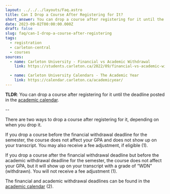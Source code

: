 ```yaml
---
layout: ../../../layouts/Faq.astro
title: Can I Drop a Course After Registering for It?
short_answer: You can drop a course after registering for it until the deadline posted in the academic calendar.
date: 2023-09-02T00:00:00.000Z
draft: false
slug: faq/can-I-drop-a-course-after-registering
tags:
  - registration
  - carleton-central
  - courses
sources:
  - name: Carleton University - Financial vs Academic Withdrawal
    link: https://students.carleton.ca/2022/09/financial-vs-academic-withdrawal-2/

  - name: Carleton University Calendars - The Academic Year
    link: https://calendar.carleton.ca/academicyear/
---
```


**TLDR**: You can drop a course after registering for it until the deadline posted in the [academic calendar](https://calendar.carleton.ca/academicyear/).

--

There are two ways to drop a course after registering for it, depending on when you drop it.

If you drop a course before the financial withdrawal deadline for the semester, the course does not affect your GPA and does not show up on your transcript. You may also receive a fee adjustment, if eligible (1).

If you drop a course after the financial withdrawal deadline but before the academic withdrawal deadline for the semester, the course does not affect your GPA, but it will show up on your transcript with a grade of “WDN” (withdrawn). You will not receive a fee adjustment (1).

The financial and academic withdrawal deadlines can be found in the [academic calendar](https://calendar.carleton.ca/academicyear/) (2).
